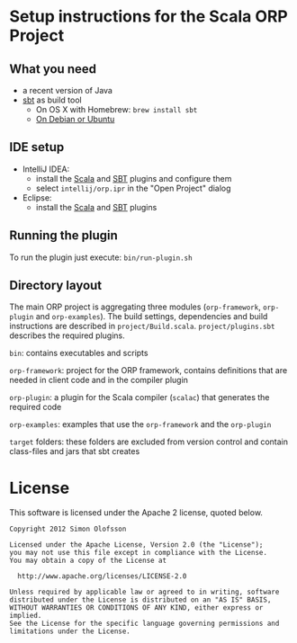 # Setup instructions for the Scala ORP Project

## What you need

* a recent version of Java
* [sbt](https://github.com/harrah/xsbt) as build tool
  * On OS X with Homebrew: `brew install sbt`
  * [On Debian or Ubuntu](http://typesafe.com/stack/download#deb)

## IDE setup

* IntelliJ IDEA:
  * install the
    [Scala](http://confluence.jetbrains.net/display/SCA/Scala+Plugin+for+IntelliJ+IDEA)
    and [SBT](https://github.com/orfjackal/idea-sbt-plugin/wiki) plugins and
    configure them
  * select `intellij/orp.ipr` in the "Open Project" dialog
* Eclipse:
  * install the [Scala](http://scala-ide.org) and
    [SBT](https://github.com/scalastuff/esbt) plugins

## Running the plugin

To run the plugin just execute: `bin/run-plugin.sh`

## Directory layout

The main ORP project is aggregating three modules (`orp-framework`,
`orp-plugin` and `orp-examples`). The build settings, dependencies and build
instructions are described in `project/Build.scala`. `project/plugins.sbt`
describes the required plugins.

`bin`: contains executables and scripts

`orp-framework`: project for the ORP framework, contains definitions that are
needed in client code and in the compiler plugin

`orp-plugin`: a plugin for the Scala compiler (`scalac`) that generates the
required code

`orp-examples`: examples that use the `orp-framework` and the `orp-plugin`

`target` folders: these folders are excluded from version control and contain
class-files and jars that sbt creates

# License
This software is licensed under the Apache 2 license, quoted below.

```
Copyright 2012 Simon Olofsson

Licensed under the Apache License, Version 2.0 (the "License");
you may not use this file except in compliance with the License.
You may obtain a copy of the License at

  http://www.apache.org/licenses/LICENSE-2.0

Unless required by applicable law or agreed to in writing, software
distributed under the License is distributed on an "AS IS" BASIS,
WITHOUT WARRANTIES OR CONDITIONS OF ANY KIND, either express or implied.
See the License for the specific language governing permissions and
limitations under the License.
```
